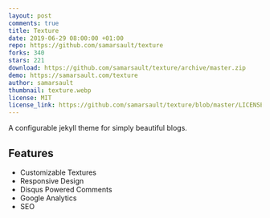 ```yaml
---
layout: post
comments: true
title: Texture
date: 2019-06-29 08:00:00 +01:00
repo: https://github.com/samarsault/texture
forks: 340
stars: 221
download: https://github.com/samarsault/texture/archive/master.zip
demo: https://samarsault.com/texture
author: samarsault
thumbnail: texture.webp
license: MIT
license_link: https://github.com/samarsault/texture/blob/master/LICENSE.txt
---
```


A configurable jekyll theme for simply beautiful blogs.

## Features

* Customizable Textures
* Responsive Design
* Disqus Powered Comments
* Google Analytics
* SEO
